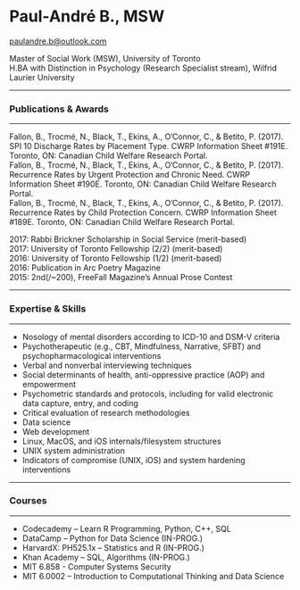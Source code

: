 # Paul-André B., MSW

paulandre.b@outlook.com

Master of Social Work (MSW), University of Toronto<br>
H.BA with Distinction in Psychology (Research Specialist stream), Wilfrid Laurier University

***
### Publications & Awards
***

Fallon, B., Trocmé, N., Black, T., Ekins, A., O’Connor, C., & 
Betito, P. (2017). SPI 10 Discharge Rates by Placement Type. CWRP Information Sheet #191E. Toronto, ON: Canadian Child Welfare Research Portal.  
Fallon, B., Trocmé, N., Black, T., Ekins, A., O’Connor, C., & 
Betito, P. (2017). Recurrence Rates by Urgent Protection and Chronic Need. CWRP Information Sheet #190E. Toronto, ON: Canadian Child Welfare Research Portal.  
Fallon, B., Trocmé, N., Black, T., Ekins, A., O’Connor, C., & 
Betito, P. (2017). Recurrence Rates by Child Protection Concern. CWRP Information Sheet #189E. Toronto, ON: Canadian Child Welfare Research Portal.  

2017: Rabbi Brickner Scholarship in Social Service (merit-based)  
2017: University of Toronto Fellowship (2/2) (merit-based)  
2016: University of Toronto Fellowship (1/2) (merit-based)  
2016: Publication in Arc Poetry Magazine   
2015: 2nd(/~200), FreeFall Magazine’s Annual Prose Contest  

***
### Expertise & Skills
***

* Nosology of mental disorders according to ICD-10 and DSM-V criteria
* Psychotherapeutic (e.g., CBT, Mindfulness, Narrative, SFBT) and psychopharmacological interventions
* Verbal and nonverbal interviewing techniques
* Social determinants of health, anti-oppressive practice (AOP) and empowerment
* Psychometric standards and protocols, including for valid electronic data capture, entry, and coding
* Critical evaluation of research methodologies
* Data science
* Web development
* Linux, MacOS, and iOS internals/filesystem structures
* UNIX system administration
* Indicators of compromise (UNIX, iOS) and system hardening interventions

***
### Courses
***

* Codecademy – Learn R Programming, Python, C++, SQL 
* DataCamp – Python for Data Science (IN-PROG.)
* HarvardX: PH525.1x – Statistics and R (IN-PROG.)
* Khan Academy – SQL, Algorithms (IN-PROG.)
* MIT 6.858 - Computer Systems Security
* MIT 6.0002 – Introduction to Computational Thinking and Data Science 
